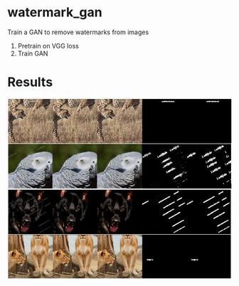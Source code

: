# watermark_gan

Train a GAN to remove watermarks from images

1. Pretrain on VGG loss
2. Train GAN 

# Results

![alt text](https://github.com/gowithdaflo/watermark_gan/blob/main/Results.jpg?raw=true)